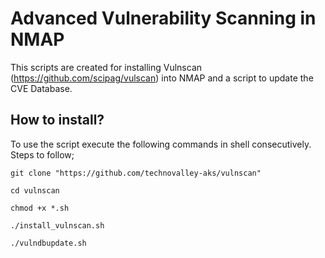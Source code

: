 # Advanced Vulnerability Scanning in NMAP
This scripts are created for installing Vulnscan (https://github.com/scipag/vulscan) into NMAP
and a script to update the CVE Database.

## How to install?

To use the script execute the following commands in shell consecutively.
Steps to follow;


```
git clone "https://github.com/technovalley-aks/vulnscan"

cd vulnscan

chmod +x *.sh

./install_vulnscan.sh

./vulndbupdate.sh

```

